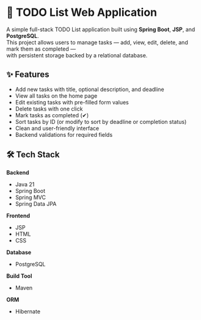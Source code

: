 # 📝 TODO List Web Application

A simple full-stack TODO List application built using **Spring Boot**, **JSP**, and **PostgreSQL**.  
This project allows users to manage tasks — add, view, edit, delete, and mark them as completed —  
with persistent storage backed by a relational database.

## ✨ Features

- Add new tasks with title, optional description, and deadline
- View all tasks on the home page
- Edit existing tasks with pre-filled form values
- Delete tasks with one click
- Mark tasks as completed (✔)
- Sort tasks by ID (or modify to sort by deadline or completion status)
- Clean and user-friendly interface
- Backend validations for required fields


## 🛠️ Tech Stack

**Backend**  
- Java 21  
- Spring Boot  
- Spring MVC  
- Spring Data JPA  

**Frontend**  
- JSP  
- HTML  
- CSS  

**Database**  
- PostgreSQL  

**Build Tool**  
- Maven  

**ORM**  
- Hibernate
